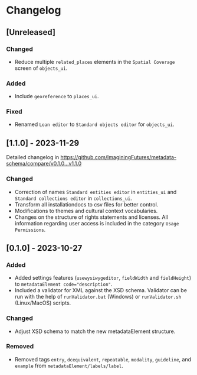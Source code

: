 # Changelog

## [Unreleased]

### Changed

- Reduce multiple `related_places` elements in the `Spatial Coverage` screen of `objects_ui`.

### Added

- Include `georeference` to `places_ui`.

### Fixed

- Renamed `Loan editor` to `Standard objects editor` for `objects_ui`.

## [1.1.0] - 2023-11-29

Detailed changelog in https://github.com/ImaginingFutures/metadata-schema/compare/v0.1.0...v1.1.0

### Changed

- Correction of names `Standard entities editor` in `entities_ui` and `Standard collections editor` in `collections_ui`.
- Transform all installationdocs to csv files for better control.
- Modifications to themes and cultural context vocabularies.
- Changes on the structure of rights statements and licenses. All information regarding user access is included in the category `Usage Permissions`.

## [0.1.0] - 2023-10-27

### Added

- Added settings features (`usewysiwygeditor`, `fieldWidth` and `fieldHeight`) to `metadataElement code="description"`.
- Included a validator for XML against the XSD schema. Validator can be run with the help of `runValidator.bat` (Windows) or `runValidator.sh` (Linux/MacOS) scripts.

### Changed

- Adjust XSD schema to match the new metadataElement structure.

### Removed

- Removed tags `entry`, `dcequivalent`, `repeatable`, `modality`, `guideline`, and `example` from `metadataElement/labels/label`.
